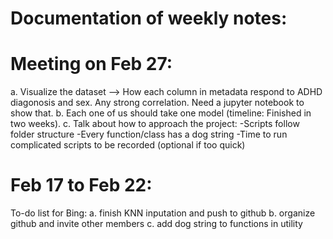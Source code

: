 # Documentation of weekly notes: 

# Meeting on Feb 27: 
a. Visualize the dataset --> How each column in metadata respond to ADHD diagonosis and sex. Any strong correlation. Need a jupyter notebook to show that. 
b. Each one of us should take one model (timeline: Finished in two weeks). 
c. Talk about how to approach the project: 
    -Scripts follow folder structure
    -Every function/class has a dog string 
    -Time to run complicated scripts to be recorded (optional if too quick)

# Feb 17 to Feb 22: 
To-do list for Bing: 
a. finish KNN inputation and push to github 
b. organize github and invite other members 
c. add dog string to functions in utility 